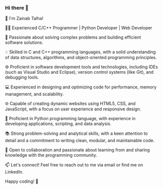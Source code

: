 ### Hi there 👋
👋  I'm Zainab Talha!

👨‍💻 Experienced C/C++ Programmer | Python Developer | Web Developer

🔭 Passionate about solving complex problems and building efficient software solutions.

💡 Skilled in C and C++ programming languages, with a solid understanding of data structures, algorithms, and object-oriented programming principles.

⚙️ Proficient in software development tools and technologies, including IDEs (such as Visual Studio and Eclipse), version control systems (like Git), and debugging tools.

💻 Experienced in designing and optimizing code for performance, memory management, and scalability.

🌐 Capable of creating dynamic websites using HTML5, CSS, and JavaScript, with a focus on user experience and responsive design.

🐍 Proficient in Python programming language, with experience in developing applications, scripting, and data analysis.

📚 Strong problem-solving and analytical skills, with a keen attention to detail and a commitment to writing clean, modular, and maintainable code.

🌟 Open to collaboration and passionate about learning from and sharing knowledge with the programming community.

📫 Let's connect! Feel free to reach out to me via email or find me on LinkedIn.

Happy coding! 🚀

